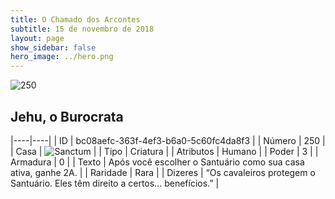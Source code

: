 ```yaml
---
title: O Chamado dos Arcontes
subtitle: 15 de novembro de 2018
layout: page
show_sidebar: false
hero_image: ../hero.png
---
```


![250](https://cdn.keyforgegame.com/media/card_front/pt/341_250_XMP7GGP9HP57_pt.png)

## Jehu, o Burocrata

|----|----|
| ID | bc08aefc-363f-4ef3-b6a0-5c60fc4da8f3 |
| Número | 250 |
| Casa | ![Sanctum](https://archonarcana.com/images/thumb/c/c7/Sanctum.png/22px-Sanctum.png "Santuário") |
| Tipo | Criatura |
| Atributos | Humano |
| Poder | 3 |
| Armadura | 0 |
| Texto | Após você escolher o Santuário como sua casa ativa, ganhe 2A. |
| Raridade | Rara |
| Dizeres | “Os cavaleiros protegem o Santuário.  Eles têm direito a certos… benefícios.” |
